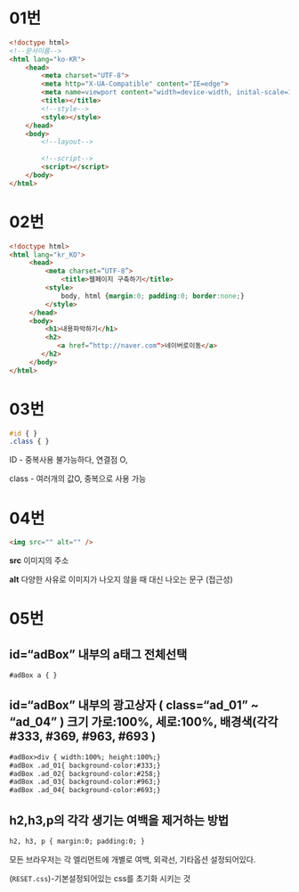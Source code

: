 # 01번



```html
<!doctype html>
<!--문서이름-->
<html lang="ko-KR">
    <head>
        <meta charset="UTF-8">
        <meta http="X-UA-Compatible" content="IE=edge">
        <meta name=viewport content="width=device-width, inital-scale=1.0">
        <title></title>
        <!--style-->
        <style></style>
    </head>
    <body>
        <!--layout-->
        
        <!--script-->
        <script></script>
    </body>
</html>
```

# 02번

```html
<!doctype html>
<html lang="kr_KO">
     <head>
         <meta charset=“UTF-8”>
             <title>웹페이지 구축하기</title>
         <style>
             body, html {margin:0; padding:0; border:none;}
         </style>
     </head>
     <body>
         <h1>내용파악하기</h1>
         <h2>
            <a href=“http://naver.com">네이버로이동</a>
        </h2>
     </body>
</html>
```

# 03번

```css
#id { }
.class { }
```

ID - 중복사용 불가능하다, 연결점 O, 

class - 여러개의 값O, 중복으로 사용 가능

# 04번

```html
<img src="" alt="" />
```

**src** 이미지의 주소

**alt** 다양한 사유로 이미지가 나오지 않을 때 대신 나오는 문구 (접근성)



# 05번

## id=“adBox” 내부의 a태그 전체선택

```html
#adBox a { }
```

## id=“adBox” 내부의 광고상자  ( class=“ad_01” ~ “ad_04” ) 크기  가로:100%, 세로:100%,  배경색(각각 #333, #369, #963, #693 )

```html
#adBox>div { width:100%; height:100%;}
#adBox .ad_01{ background-color:#333;}
#adBox .ad_02{ background-color:#258;}
#adBox .ad_03{ background-color:#963;}
#adBox .ad_04{ background-color:#693;}
```

## h2,h3,p의 각각 생기는 여백을 제거하는  방법

```html
h2, h3, p { margin:0; padding:0; }
```

모든 브라우저는 각 엘리먼트에 개별로 여백, 외곽선, 기타옵션 설정되어있다.

(`RESET.css`)-기본설정되어있는 css를 초기화 시키는 것



